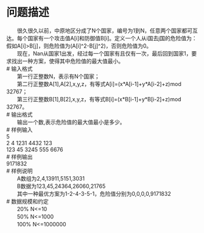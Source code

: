 <div id="pcont1" style="margin-top:20px; display:block;">

# 问题描述

<div class="pdcont">　　很久很久以前，中原地区分成了N个国家，编号为1到N，任意两个国家都可互达。每个国家有一个攻击值A[i]和防御值B[i]。定义一个人从i国去j国的危险值为：假如A[i]&gt;B[j]，则危险值为(A[i]^2-B[j]^2)，否则危险值为0。<br/>
　　现在，Nan从国家1出发，经过每一个国家有且仅有一次，最后回到国家1，要求找出一种方案，使得其中危险值的最大值最小。</div>
# 输入格式

<div class="pdcont">　　第一行正整数N，表示有N个国家；<br/>
　　第二行正整数A[1],A[2],x,y,z，有等式A[i]=(x*A[i-1]+y*A[i-2]+z)mod 32767；<br/>
　　第三行正整数B[1],B[2],x,y,z，有等式B[i]=(x*B[i-1]+y*B[i-2]+z)mod 32767。</div>
# 输出格式

<div class="pdcont">　　输出一个数,表示危险值的最大值最小是多少。</div>
# 样例输入

<div class="pddata">5<br/>
2 4 1231 4432 123<br/>
123 45 3245 555 6676</div>
# 样例输出

<div class="pddata">9171832</div>
# 样例说明

<div class="pdcont">　　A数组为2,4,13911,5151,3031<br/>
　　B数据为123,45,24364,26060,21765<br/>
　　其中一种最优方案为1-2-4-3-5-1，危险值分别为0,0,0,0,9171832</div>
# 数据规模和约定

<div class="pdcont">　　20%   N&lt;=10<br/>
　　50%   N&lt;=1000<br/>
　　100%  N&lt;=1000000</div>

</div>